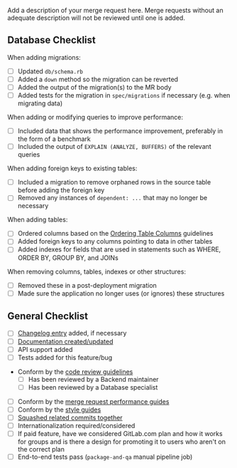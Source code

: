 Add a description of your merge request here. Merge requests without an adequate
description will not be reviewed until one is added.

## Database Checklist

When adding migrations:

- [ ] Updated `db/schema.rb`
- [ ] Added a `down` method so the migration can be reverted
- [ ] Added the output of the migration(s) to the MR body
- [ ] Added tests for the migration in `spec/migrations` if necessary (e.g. when migrating data)

When adding or modifying queries to improve performance:

- [ ] Included data that shows the performance improvement, preferably in the form of a benchmark
- [ ] Included the output of `EXPLAIN (ANALYZE, BUFFERS)` of the relevant queries

When adding foreign keys to existing tables:

- [ ] Included a migration to remove orphaned rows in the source table before adding the foreign key
- [ ] Removed any instances of `dependent: ...` that may no longer be necessary

When adding tables:

- [ ] Ordered columns based on the [Ordering Table Columns](https://docs.gitlab.com/ee/development/ordering_table_columns.html#ordering-table-columns) guidelines
- [ ] Added foreign keys to any columns pointing to data in other tables
- [ ] Added indexes for fields that are used in statements such as WHERE, ORDER BY, GROUP BY, and JOINs

When removing columns, tables, indexes or other structures:

- [ ] Removed these in a post-deployment migration
- [ ] Made sure the application no longer uses (or ignores) these structures

## General Checklist

- [ ] [Changelog entry](https://docs.gitlab.com/ee/development/changelog.html) added, if necessary
- [ ] [Documentation created/updated](https://docs.gitlab.com/ee/development/doc_styleguide.html)
- [ ] API support added
- [ ] Tests added for this feature/bug
- Conform by the [code review guidelines](https://docs.gitlab.com/ee/development/code_review.html)
  - [ ] Has been reviewed by a Backend maintainer
  - [ ] Has been reviewed by a Database specialist
- [ ] Conform by the [merge request performance guides](https://docs.gitlab.com/ee/development/merge_request_performance_guidelines.html)
- [ ] Conform by the [style guides](https://gitlab.com/gitlab-org/gitlab-ee/blob/master/CONTRIBUTING.md#style-guides)
- [ ] [Squashed related commits together](https://git-scm.com/book/en/Git-Tools-Rewriting-History#Squashing-Commits)
- [ ] Internationalization required/considered
- [ ] If paid feature, have we considered GitLab.com plan and how it works for groups and is there a design for promoting it to users who aren't on the correct plan
- [ ] End-to-end tests pass (`package-and-qa` manual pipeline job)
